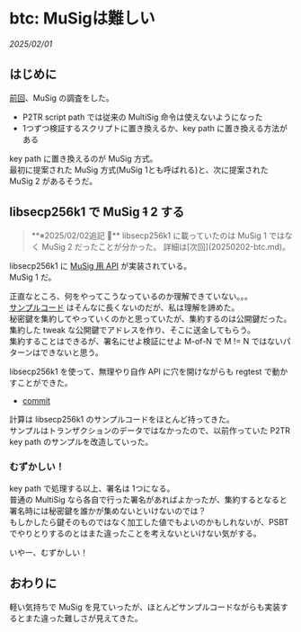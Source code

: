 # btc: MuSigは難しい

_2025/02/01_

## はじめに

[前回](/2025/01/20250131-btc.html)、MuSig の調査をした。

* P2TR script path では従来の MultiSig 命令は使えないようになった
* 1つずつ検証するスクリプトに置き換えるか、key path に置き換える方法がある

key path に置き換えるのが MuSig 方式。  
最初に提案された MuSig 方式(MuSig 1とも呼ばれる)と、次に提案された MuSig 2 があるそうだ。

## libsecp256k1 で MuSig ~~1~~ 2 する

<blockquote>
**※2025/02/02追記 🙇**  
libsecp256k1 に載っていたのは MuSig 1 ではなく MuSig 2 だったことが分かった。  
詳細は[次回](20250202-btc.md)。
</blockquote>

libsecp256k1 に [MuSig 用 API](https://github.com/bitcoin-core/secp256k1/blob/00774d0723af1974e2a113db4adc479bfc47e20f/doc/musig.md) が実装されている。  
MuSig 1 だ。

正直なところ、何をやってこうなっているのか理解できていない。。。  
[サンプルコード](https://github.com/bitcoin-core/secp256k1/blob/00774d0723af1974e2a113db4adc479bfc47e20f/examples/musig.c) はそんなに長くないのだが、私は理解を諦めた。  
秘密鍵を集約してやっていくのかと思っていたが、集約するのは公開鍵だった。  
集約した tweak な公開鍵でアドレスを作り、そこに送金してもらう。  
集約することはできるが、署名にせよ検証にせよ M-of-N で M != N ではないパターンはできないと思う。

libsecp256k1 を使って、無理やり自作 API に穴を開けながらも regtest で動かすことができた。

* [commit](https://github.com/hirokuma/btc_lib/commit/5c164fa3ac8d182899fc9159291c874f4d2f8a61)

計算は libsecp256k1 のサンプルコードをほとんど持ってきた。  
サンプルはトランザクションのデータではなかったので、以前作っていた P2TR key path のサンプルを改造していった。

### むずかしい！

key path で処理する以上、署名は 1つになる。  
普通の MultiSig なら各自で行った署名があればよかったが、集約するとなると署名時には秘密鍵を誰かが集めないといけないのでは？  
もしかしたら鍵そのものではなく加工した値でもよいのかもしれないが、PSBT でやりとりするのとはまた違ったことを考えないといけない気がする。

いやー、むずかしい！

## おわりに

軽い気持ちで MuSig を見ていったが、ほとんどサンプルコードながらも実装するとまた違った難しさが見えてきた。
